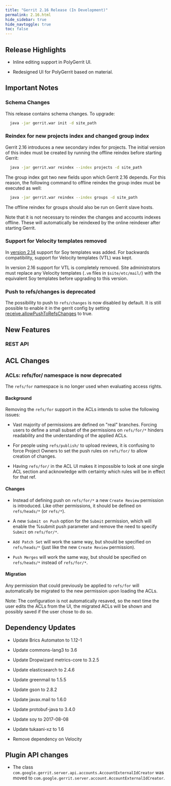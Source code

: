 ```yaml
---
title: "Gerrit 2.16 Release (In Development)"
permalink: 2.16.html
hide_sidebar: true
hide_navtoggle: true
toc: false
---
```


## Release Highlights

* Inline editing support in PolyGerrit UI.

* Redesigned UI for PolyGerrit based on material.

## Important Notes

### Schema Changes

This release contains schema changes. To upgrade:

``` sh
  java -jar gerrit.war init -d site_path
```

### Reindex for new projects index and changed group index

Gerrit 2.16 introduces a new secondary index for projects. The initial version
of this index must be created by running the offline reindex before starting
Gerrit:

``` sh
  java -jar gerrit.war reindex --index projects -d site_path
```

The group index got two new fields upon which Gerrit 2.16 depends. For this
reason, the following command to offline reindex the group index must be
executed as well:

``` sh
  java -jar gerrit.war reindex --index groups -d site_path
```

The offline reindex for groups should also be run on Gerrit slave hosts.

Note that it is not necessary to reindex the changes and accounts indexes
offline. These will automatically be reindexed by the online reindexer after
starting Gerrit.

### Support for Velocity templates removed

In [version 2.14](2.14.md) support for Soy templates was added. For backwards
compatibility, support for Velocity templates (VTL) was kept.

In version 2.16 support for VTL is completely removed. Site administrators must
replace any Velocity templates (`.vm` files in `$site/etc/mail/`) with the equivalent
Soy templates before upgrading to this version.

### Push to refs/changes is deprecated

The possibility to push to `refs/changes` is now disabled by default.  It is
still possible to enable it in the gerrit config by setting
[receive.allowPushToRefsChanges](https://gerrit-documentation.storage.googleapis.com/Documentation/2.16/config-gerrit.html#receive.allowPushToRefsChanges)
to true.

## New Features

### REST API

## ACL Changes

### ACLs: refs/for/ namespace is now deprecated

The `refs/for` namespace is no longer used when evaluating access rights.

#### Background
Removing the `refs/for` support in the ACLs intends to solve the following
issues:

* Vast majority of permissions are defined on "real" branches. Forcing users to
define a small subset of the permissions on `refs/for/*` hinders readability and
the understanding of the applied ACLs.

* For people using `refs/publish/` to upload reviews, it is confusing to force
Project Owners to set the push rules on `refs/for/` to allow creation of
changes.

* Having `refs/for/` in the ACL UI makes it impossible to look at one single
ACL section and acknowledge with certainty which rules will be in effect for
that ref.

#### Changes

* Instead of defining push on `refs/for/*` a new `Create Review` permission is
introduced. Like other permissions, it should be defined on `refs/heads/*` (or
`refs/*`).

* A new `Submit on Push` option for the `Submit` permission, which will enable
the %submit push parameter and remove the need to specify `Submit` on
`refs/for/*`.

* `Add Patch Set` will work the same way, but should be specified on
`refs/heads/*` (just like the new `Create Review` permission).

* `Push Merges` will work the same way, but should be specified on
`refs/heads/*` instead of `refs/for/*`.


#### Migration

Any permission that could previously be applied to `refs/for` will
automatically be migrated to the new permission upon loading the ACLs.

Note: The configuration is not automatically resaved, so the next time the
user edits the ACLs from the UI, the migrated ACLs will be shown and possibly
saved if the user chose to do so.

## Dependency Updates

* Update Brics Automaton to 1.12-1

* Update commons-lang3 to 3.6

* Update Dropwizard metrics-core to 3.2.5

* Update elasticsearch to 2.4.6

* Update greenmail to 1.5.5

* Update gson to 2.8.2

* Update javax.mail to 1.6.0

* Update protobuf-java to 3.4.0

* Update soy to 2017-08-08

* Update tukaani-xz to 1.6

* Remove dependency on Velocity

## Plugin API changes

* The class `com.google.gerrit.server.api.accounts.AccountExternalIdCreator` was
  moved to `com.google.gerrit.server.account.AccountExternalIdCreator`.
